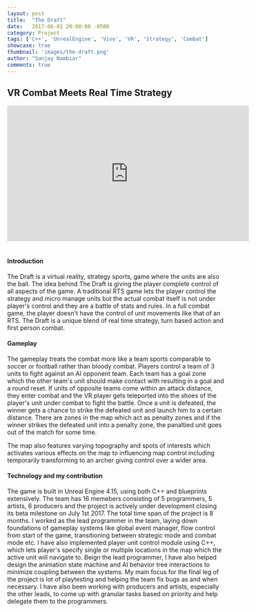 ```yaml
---
layout: post
title:  "The Draft"
date:   2017-06-01 20:00:00 -0500
category: Project
tags: ['C++', 'UnrealEngine', 'Vive', 'VR', 'Strategy', 'Combat']
showcase: true
thumbnail: 'images/the-draft.png'
author: "Sanjay Nambiar"
comments: true
---
```


## VR Combat Meets Real Time Strategy

<div class='embed-container'>
	<iframe width="560" height="315" src="https://www.youtube.com/embed/nmX3WpjZgX0" frameborder="0" allowfullscreen></iframe>
</div>
<br/>

#### Introduction
The Draft is a virtual reality, strategy sports, game where the units are also the ball. The idea behind The Draft is giving the player
complete control of all aspects of the game. A traditional RTS game lets the player control the strategy and micro manage units but the
actual combat itself is not under player's control and they are a battle of stats and rules. In a full combat game, the player doesn't
have the control of unit movements like that of an RTS. The Draft is a unique blend of real time strategy, turn based action and first
person combat.

#### Gameplay
The gameplay treats the combat more like a team sports comparable to soccer or football rather than bloody combat. Players control a team
of 3 units to fight against an AI opponent team. Each team has a goal zone which the other team's unit should make contact with resulting
in a goal and a round reset. If units of opposite teams come within an attack distance, they enter combat and the VR player gets teleported
into the shoes of the player's unit under combat to fight the battle. Once a unit is defeated, the winner gets a chance to strike the defeated
unit and launch him to a certain distance. There are zones in the map which act as penalty zones and if the winner strikes the defeated unit
into a penalty zone, the panaltied unit goes out of the match for some time.

The map also features varying topography and spots of interests which activates various effects on the map to influencing map control
including temporarily transforming to an archer giving control over a wider area.

#### Technology and my contribution
The game is built in Unreal Engine 4.15, using both C++ and blueprints extensively. The team has 16 memebers consisting of 5 programmers,
5 artists, 6 producers and the project is actively under development closing its beta milestone on July 1st 2017. The total time span
of the project is 8 months. I worked as the lead programmer in the team, laying down foundations of gameplay systems like global event manager,
flow control from start of the game, transitioning between strategic mode and combat mode etc. I have also implemented player unit control
module using C++, which lets player's specify single or multiple locations in the map which the active unit will navigate to. Beign the lead
programmer, I have also helped design the animation state machine and AI behavior tree interactions to minimize coupling between the systems.
My main focus for the final leg of the project is lot of playtesting and helping the team fix bugs as and when necessary. I have also been
working with producers and artists, especially the other leads, to come up with granular tasks based on priority and help delegate them to
the programmers.
